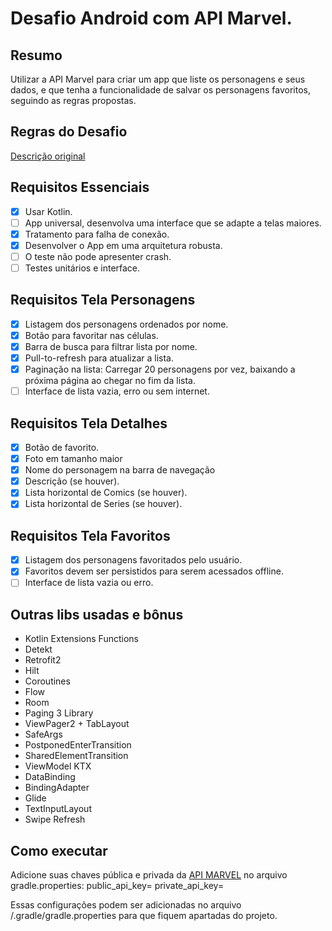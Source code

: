 # Desafio Android com API Marvel.

## Resumo
Utilizar a API Marvel para criar um app que liste os personagens e seus dados, e que tenha a funcionalidade de salvar os personagens favoritos, seguindo as regras propostas.

## Regras do Desafio
[Descrição original](https://github.com/jjfernandes87/Challenge/blob/master/README_Android_Senior.md)

## Requisitos Essenciais
- [X] Usar Kotlin.
- [ ] App universal, desenvolva uma interface que se adapte a telas maiores.
- [X] Tratamento para falha de conexão.
- [X] Desenvolver o App em uma arquitetura robusta.
- [ ] O teste não pode apresenter crash.
- [ ] Testes unitários e interface.

## Requisitos Tela Personagens
- [X] Listagem dos personagens ordenados por nome.
- [X] Botão para favoritar nas células.
- [X] Barra de busca para filtrar lista por nome.
- [X] Pull-to-refresh para atualizar a lista.
- [X] Paginação na lista: Carregar 20 personagens por vez, baixando a próxima página ao chegar no fim da lista.
- [ ] Interface de lista vazia, erro ou sem internet.

## Requisitos Tela Detalhes
- [X] Botão de favorito.
- [X] Foto em tamanho maior
- [X] Nome do personagem na barra de navegação
- [X] Descrição (se houver).
- [X] Lista horizontal de Comics (se houver).
- [X] Lista horizontal de Series (se houver).

## Requisitos Tela Favoritos
- [X] Listagem dos personagens favoritados pelo usuário.
- [X] Favoritos devem ser persistidos para serem acessados offline.
- [ ] Interface de lista vazia ou erro.

## Outras libs usadas e bônus

- Kotlin Extensions Functions
- Detekt
- Retrofit2
- Hilt
- Coroutines
- Flow
- Room
- Paging 3 Library
- ViewPager2 + TabLayout
- SafeArgs
- PostponedEnterTransition
- SharedElementTransition
- ViewModel KTX
- DataBinding
- BindingAdapter
- Glide
- TextInputLayout
- Swipe Refresh

## Como executar
Adicione suas chaves pública e privada da [API MARVEL](https://developer.marvel.com/docs) no arquivo gradle.properties:
public_api_key=<chave publica>
private_api_key=<chave privada>

Essas configurações podem ser adicionadas no arquivo <user>/.gradle/gradle.properties para que fiquem apartadas do projeto.